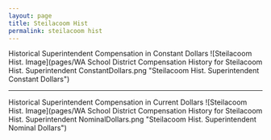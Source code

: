 ```yaml
---
layout: page
title: Steilacoom Hist
permalink: steilacoom hist
---
```



Historical Superintendent Compensation in Constant Dollars
![Steilacoom Hist. Image](pages/WA School District Compensation History for Steilacoom Hist. Superintendent ConstantDollars.png "Steilacoom Hist. Superintendent Constant Dollars")

___

Historical Superintendent Compensation in Current Dollars
![Steilacoom Hist. Image](pages/WA School District Compensation History for Steilacoom Hist. Superintendent NominalDollars.png "Steilacoom Hist. Superintendent Nominal Dollars")